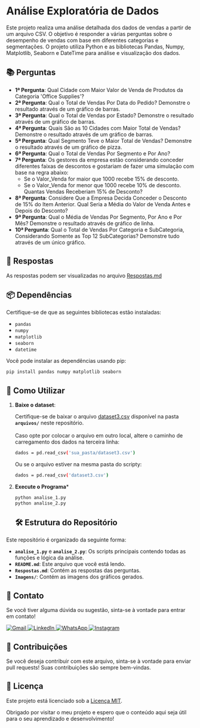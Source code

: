 # Análise Exploratória de Dados

Este projeto realiza uma análise detalhada dos dados de vendas a partir de um arquivo CSV. O objetivo é responder a várias perguntas sobre o desempenho de vendas com base em diferentes categorias e segmentações. O projeto utiliza Python e as bibliotecas Pandas, Numpy, Matplotlib, Seaborn e DateTime para análise e visualização dos dados.

## 📚 Perguntas
- **1ª Pergunta**: Qual Cidade com Maior Valor de Venda de Produtos da Categoria 'Office Supplies'?
- **2ª Pergunta**: Qual o Total de Vendas Por Data do Pedido? Demonstre o resultado através de um gráfico de barras.
- **3ª Pergunta**: Qual o Total de Vendas por Estado? Demonstre o resultado através de um gráfico de barras.
- **4ª Pergunta**: Quais São as 10 Cidades com Maior Total de Vendas? Demonstre o resultado através de um gráfico de barras.
- **5ª Pergunta**: Qual Segmento Teve o Maior Total de Vendas? Demonstre o resultado através de um gráfico de pizza.
- **6ª Pergunta**: Qual o Total de Vendas Por Segmento e Por Ano?
- **7ª Pergunta**: Os gestores da empresa estão considerando conceder diferentes faixas de descontos e gostariam de fazer uma simulação com base na regra abaixo: 
  - Se o Valor_Venda for maior que 1000 recebe 15% de desconto.
  - Se o Valor_Venda for menor que 1000 recebe 10% de desconto. <br>
  Quantas Vendas Receberiam 15% de Desconto?
- **8ª Pergunta**: Considere Que a Empresa Decida Conceder o Desconto de 15% do Item Anterior. Qual Seria a Média do Valor de Venda Antes e Depois do Desconto?
- **9ª Pergunta**: Qual o Média de Vendas Por Segmento, Por Ano e Por Mês? Demonstre o resultado através de gráfico de linha.
- **10ª Pergunta**: Qual o Total de Vendas Por Categoria e SubCategoria, Considerando Somente as Top 12 SubCategorias? Demonstre tudo através de um único gráfico.

## 🔄 Respostas

As respostas podem ser visualizadas no arquivo [Respostas.md](https://github.com/Pabl0Maciel/Programas-e-Projetos/blob/main/Projetos/Analise%20Exploratoria%20de%20Dados/Respostas.md)

## 📦 Dependências

Certifique-se de que as seguintes bibliotecas estão instaladas:

- `pandas`
- `numpy`
- `matplotlib`
- `seaborn`
- `datetime`

Você pode instalar as dependências usando pip:

```bash
pip install pandas numpy matplotlib seaborn
```

## 🚀 Como Utilizar

1. **Baixe o dataset**:

   Certifique-se de baixar o arquivo [dataset3.csv](https://github.com/Pabl0Maciel/Programas-e-Projetos/blob/main/arquivos/dataset3.csv) disponível na pasta **`arquivos/`** neste repositório. <br><br>
   Caso opte por colocar o arquivo em outro local, altere o caminho de carregamento dos dados na terceira linha:
   ```bash
   dados = pd.read_csv('sua_pasta/dataset3.csv')
   ```
   Ou se o arquivo estiver na mesma pasta do scripty:
   ```bash
   dados = pd.read_csv('dataset3.csv')
   ```
2. **Execute o Programa***
   ```bash
   python analise_1.py
   python analise_2.py
   ```

   ## 🛠️ Estrutura do Repositório

Este repositório é organizado da seguinte forma:

- **`analise_1.py`** e **`analise_2.py`**: Os scripts principais contendo todas as funções e lógica da análise.
- **`README.md`**: Este arquivo que você está lendo.
- **`Respostas.md`**: Contém as respostas das perguntas.
- **`Imagens/`**: Contém as imagens dos gráficos gerados.

## 💬 Contato

Se você tiver alguma dúvida ou sugestão, sinta-se à vontade para entrar em contato!

<p align="left">
  <a href="mailto:pablocaballero07@usp.br" title="Gmail">
    <img src="https://img.shields.io/badge/-Gmail-FF0000?style=flat-square&labelColor=FF0000&logo=gmail&logoColor=white" alt="Gmail"/>
  </a>
  <a href="https://www.linkedin.com/in/seu-perfil-link" title="LinkedIn">
    <img src="https://img.shields.io/badge/-Linkedin-0e76a8?style=flat-square&logo=Linkedin&logoColor=white" alt="LinkedIn"/>
  </a>
  <a href="https://wa.me/11963934212" title="WhatsApp">
    <img src="https://img.shields.io/badge/-WhatsApp-25d366?style=flat-square&labelColor=25d366&logo=whatsapp&logoColor=white" alt="WhatsApp"/>
  </a>
  <a href="https://www.instagram.com/pabl0maciel" title="Instagram">
    <img src="https://img.shields.io/badge/-Instagram-DF0174?style=flat-square&labelColor=DF0174&logo=instagram&logoColor=white" alt="Instagram"/>
  </a>
</p>

## 🤝 Contribuições

Se você deseja contribuir com este arquivo, sinta-se à vontade para enviar pull requests! Suas contribuições são sempre bem-vindas.

## 📜 Licença

Este projeto está licenciado sob a [Licença MIT](LICENSE).

Obrigado por visitar o meu projeto e espero que o conteúdo aqui seja útil para o seu aprendizado e desenvolvimento!
   


